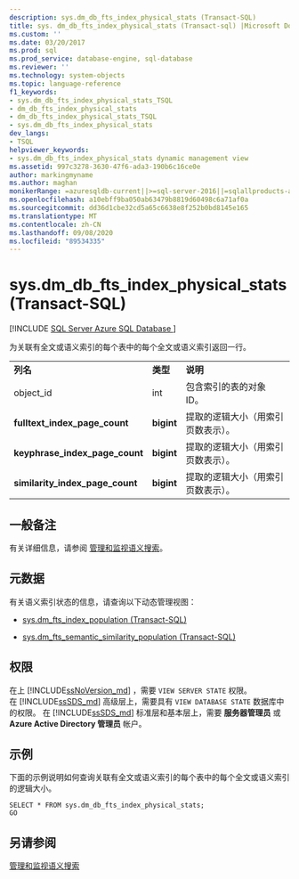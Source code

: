 ```yaml
---
description: sys.dm_db_fts_index_physical_stats (Transact-SQL)
title: sys. dm_db_fts_index_physical_stats (Transact-sql) |Microsoft Docs
ms.custom: ''
ms.date: 03/20/2017
ms.prod: sql
ms.prod_service: database-engine, sql-database
ms.reviewer: ''
ms.technology: system-objects
ms.topic: language-reference
f1_keywords:
- sys.dm_db_fts_index_physical_stats_TSQL
- dm_db_fts_index_physical_stats
- dm_db_fts_index_physical_stats_TSQL
- sys.dm_db_fts_index_physical_stats
dev_langs:
- TSQL
helpviewer_keywords:
- sys.dm_db_fts_index_physical_stats dynamic management view
ms.assetid: 997c3278-3630-47f6-ada3-190b6c16ce0e
author: markingmyname
ms.author: maghan
monikerRange: =azuresqldb-current||>=sql-server-2016||=sqlallproducts-allversions||>=sql-server-linux-2017||=azuresqldb-mi-current
ms.openlocfilehash: a10ebff9ba050ab63479b8819d60498c6a71af0a
ms.sourcegitcommit: dd36d1cbe32cd5a65c6638e8f252b0bd8145e165
ms.translationtype: MT
ms.contentlocale: zh-CN
ms.lasthandoff: 09/08/2020
ms.locfileid: "89534335"
---
```

# <a name="sysdm_db_fts_index_physical_stats-transact-sql"></a>sys.dm_db_fts_index_physical_stats (Transact-SQL)
[!INCLUDE [SQL Server Azure SQL Database ](../../includes/applies-to-version/sql-asdb.md)]

  为关联有全文或语义索引的每个表中的每个全文或语义索引返回一行。  
  
||||  
|-|-|-|  
|**列名**|**类型**|**说明**|  
|object_id|int|包含索引的表的对象 ID。|  
|**fulltext_index_page_count**|**bigint**|提取的逻辑大小（用索引页数表示）。|  
|**keyphrase_index_page_count**|**bigint**|提取的逻辑大小（用索引页数表示）。|  
|**similarity_index_page_count**|**bigint**|提取的逻辑大小（用索引页数表示）。|  
  
## <a name="general-remarks"></a>一般备注  
 有关详细信息，请参阅 [管理和监视语义搜索](../../relational-databases/search/manage-and-monitor-semantic-search.md)。  
  
## <a name="metadata"></a>元数据  
 有关语义索引状态的信息，请查询以下动态管理视图：  
  
-   [sys.dm_fts_index_population (Transact-SQL)](../../relational-databases/system-dynamic-management-views/sys-dm-fts-index-population-transact-sql.md)  
  
-   [sys.dm_fts_semantic_similarity_population (Transact-SQL)](../../relational-databases/system-dynamic-management-views/sys-dm-fts-semantic-similarity-population-transact-sql.md)  
  
## <a name="permissions"></a>权限

在上 [!INCLUDE[ssNoVersion_md](../../includes/ssnoversion-md.md)] ，需要 `VIEW SERVER STATE` 权限。   
在 [!INCLUDE[ssSDS_md](../../includes/sssds-md.md)] 高级层上，需要具有 `VIEW DATABASE STATE` 数据库中的权限。 在 [!INCLUDE[ssSDS_md](../../includes/sssds-md.md)] 标准层和基本层上，需要  **服务器管理员** 或 **Azure Active Directory 管理员** 帐户。   

## <a name="examples"></a>示例  
 下面的示例说明如何查询关联有全文或语义索引的每个表中的每个全文或语义索引的逻辑大小。  
  
```  
SELECT * FROM sys.dm_db_fts_index_physical_stats;  
GO  
```  
  
## <a name="see-also"></a>另请参阅  
 [管理和监视语义搜索](../../relational-databases/search/manage-and-monitor-semantic-search.md)  
  
  
